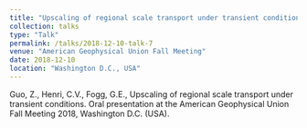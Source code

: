 ```yaml
---
title: "Upscaling of regional scale transport under transient conditions"
collection: talks
type: "Talk"
permalink: /talks/2018-12-10-talk-7
venue: "American Geophysical Union Fall Meeting"
date: 2018-12-10
location: "Washington D.C., USA"
---
```


Guo, Z., Henri, C.V., Fogg, G.E., Upscaling of regional scale transport under transient conditions. Oral presentation at the American Geophysical Union Fall Meeting 2018, Washington D.C. (USA).
